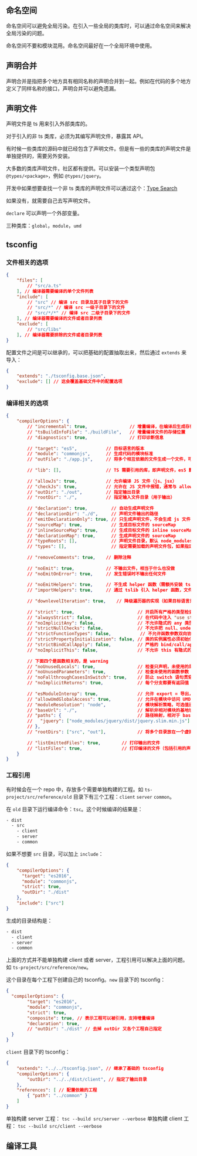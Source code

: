 ## 命名空间

命名空间可以避免全局污染。在引入一些全局的类库时，可以通过命名空间来解决全局污染的问题。

命名空间不要和模块混用。命名空间最好在一个全局环境中使用。


## 声明合并

声明合并是指把多个地方具有相同名称的声明合并到一起。例如在代码的多个地方定义了同样名称的接口，声明合并可以避免遗漏。

## 声明文件

声明文件是 ts 用来引入外部类库的。

对于引入的非 ts 类库，必须为其编写声明文件，暴露其 API。

有时候一些类库的源码中就已经包含了声明文件。但是有一些的类库的声明文件是单独提供的，需要另外安装。

大多数的类库声明文件，社区都有提供。可以安装一个类型声明包 `@types/<package>`，例如 `@types/jquery`。

开发中如果想要查找一个非 ts 类库的声明文件可以通过这个：[Type Search](https://www.typescriptlang.org/dt/search?search=)

如果没有，就需要自己去写声明文件。

`declare` 可以声明一个外部变量。

三种类库：`global`，`module`，`umd`


## tsconfig

### 文件相关的选项

```json
{
    "files": [
        // "src/a.ts"
    ], // 编译器需要编译的单个文件列表
    "include": [
        // "src" // 编译 src 目录及其子目录下的文件
        // "src/*" // 编译 src 一级子目录下的文件
        // "src/*/*" // 编译 src 二级子目录下的文件
    ], // 编译器需要编译的文件或者目录列表
    "exclude": [
        // "src/libs"
    ], // 编译器需要排除的文件或者目录列表
}
```


配置文件之间是可以继承的，可以把基础的配置抽取出来，然后通过 `extends` 来导入：

```json
{
    "extends": "./tsconfig.base.json",
    "exclude": [] // 这会覆盖基础文件中的配置选项
}
```


### 编译相关的选项

```json
{
    "compilerOptions": {
        // "incremental": true,                // 增量编译，在编译后生成存储编译信息的文件，下次编译时可以使用，来提高编译的效率
        // "tsBuildInfoFile": "./buildFile",   // 增量编译文件的存储位置
        // "diagnostics": true,                // 打印诊断信息
  
        // "target": "es5",           // 目标语言的版本
        // "module": "commonjs",      // 生成代码的模块标准
        // "outFile": "./app.js",     // 将多个相互依赖的文件生成一个文件，可以用在 AMD 模块中
  
        // "lib": [],                 // TS 需要引用的库，即声明文件，es5 默认 "dom", "es5", "scripthost"
  
        // "allowJs": true,           // 允许编译 JS 文件（js、jsx）
        // "checkJs": true,           // 允许在 JS 文件中报错，通常与 allowJS 一起使用
        // "outDir": "./out",         // 指定输出目录
        // "rootDir": "./",           // 指定输入文件目录（用于输出）
  
        // "declaration": true,         // 自动生成声明文件
        // "declarationDir": "./d",     // 声明文件输出的路径
        // "emitDeclarationOnly": true, // 只生成声明文件，不会生成 js 文件
        // "sourceMap": true,           // 生成目标文件的 sourceMap
        // "inlineSourceMap": true,     // 生成目标文件的 inline sourceMap
        // "declarationMap": true,      // 生成声明文件的 sourceMap
        // "typeRoots": [],             // 声明文件目录，默认 node_modules/@types
        // "types": [],                 // 指定需要加载的声明文件包，如果指定某一个包，就只会加载指定的这个包的声明文件
  
        // "removeComments": true,    // 删除注释
  
        // "noEmit": true,            // 不输出文件，相当于什么也没做
        // "noEmitOnError": true,     // 发生错误时不输出任何文件
  
        // "noEmitHelpers": true,     // 不生成 helper 函数（需额外安装 ts-helpers，可以使用 importHelpers 替代）
        // "importHelpers": true,     // 通过 tslib 引入 helper 函数，文件必须是模块
  
        // "downlevelIteration": true,    // 降级遍历器的实现（如果目标语言是 es3/5，遍历器会有一个比较低级的实现）
  
        // "strict": true,                        // 开启所有严格的类型检查，如果开启，下面所有 strcit 相关的选项都是 true
        // "alwaysStrict": false,                 // 在代码中注入 "use strict";
        // "noImplicitAny": false,                // 不允许隐式的 any 类型
        // "strictNullChecks": false,             // 不允许把 null、undefined 赋值给其他类型变量
        // "strictFunctionTypes": false,           // 不允许函数参数双向协变
        // "strictPropertyInitialization": false, // 类的实例属性必须初始化
        // "strictBindCallApply": false,          // 严格的 bind/call/apply 检查
        // "noImplicitThis": false,               // 不允许 this 有隐式的 any 类型
  
        // 下面四个是函数相关的，是 warning
        // "noUnusedLocals": true,                // 检查只声明，未使用的局部变量
        // "noUnusedParameters": true,            // 检查未使用的函数参数
        // "noFallthroughCasesInSwitch": true,    // 防止 switch 语句贯穿（语句贯穿是指：switch 语句的分支中，如果分支没有 break 语句，分支语句会一次执行）
        // "noImplicitReturns": true,             // 每个分支都要有返回值
  
        // "esModuleInterop": true,               // 允许 export = 导出，由 import from 导入
        // "allowUmdGlobalAccess": true,          // 允许在模块中访问 UMD 全局变量
        // "moduleResolution": "node",            // 模块解析策略，可选值还有 "classic"（对应 AMD，System，ES6）
        // "baseUrl": "./",                       // 解析非相对模块的基地址
        // "paths": {                             // 路径映射，相对于 baseUrl
        //   "jquery": ["node_modules/jquery/dist/jquery.slim.min.js"]
        // },
        // "rootDirs": ["src", "out"],            // 将多个目录放在一个虚拟目录下，用于运行时，编译器认为这多个目录在一个目录下
  
        // "listEmittedFiles": true,        // 打印输出的文件
        // "listFiles": true,               // 打印编译的文件（包括引用的声明文件）
    }
}
```

### 工程引用

有时候会在一个 repo 中，存放多个需要单独构建的工程。如 `ts-project/src/reference/old` 目录下有三个工程：`client` `server` `common`。

在 `old` 目录下运行编译命令：`tsc`。这个时候编译的结果是：

```bash
- dist
  - src
    - client
    - server
    - common
```

如果不想要 `src` 目录，可以加上 `include`：

```json
{
    "compilerOptions": {
      "target": "es2016",
      "module": "commonjs",
      "strict": true,
      "outDir": "./dist"
    },
    "include": ["src"]
}
```

生成的目录结构是：
```bash
- dist
  - client
  - server
  - common
```

上面的方式并不能单独构建 client 或者 server，工程引用可以解决上面的问题。如 `ts-project/src/reference/new`。

这个目录在每个工程下创建自己的 tsconfig。`new` 目录下的 tsconfig：

```json
{
  "compilerOptions": {
        "target": "es2016",
        "module": "commonjs",
        "strict": true,
        "composite": true, // 表示工程可以被引用，支持增量编译
        "declaration": true,
        // "outDir": "./dist" // 去掉 outDir 又各个工程自己指定
  }
}
```

`client` 目录下的 tsconfig：

```json
{
    "extends": "../../tsconfig.json", // 继承了基础的 tsconfig
    "compilerOptions": {
        "outDir": "../../dist/client", // 指定了输出目录
    },
    "references": [ // 配置依赖的工程
        { "path": "../common" }
    ]
}
```

单独构建 server 工程： `tsc --build src/server --verbose`
单独构建 client 工程： `tsc --build src/client --verbose`


## 编译工具